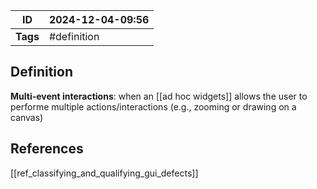 | ID       | 2024-12-04-09:56 |
| -------- | ---------------- |
| **Tags** | #definition      |
## Definition

**Multi-event interactions**: when an [[ad hoc widgets]] allows the user to performe multiple actions/interactions (e.g., zooming or drawing on a canvas)
## References

[[ref_classifying_and_qualifying_gui_defects]]